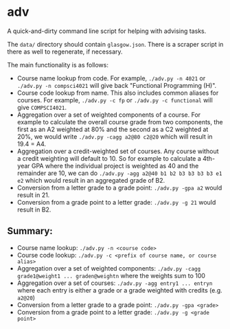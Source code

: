 # adv

A quick-and-dirty command line script for helping with advising tasks.

The `data/` directory should contain `glasgow.json`. There is a scraper script in there as well to regenerate, if necessary.

The main functionality is as follows:

  * Course name lookup from code. For example, `./adv.py -n 4021` or `./adv.py -n compsci4021` will give back "Functional Programming (H)".
  * Course code lookup from name. This also includes common aliases for courses. For example, `./adv.py -c fp` or `./adv.py -c functional` will give `COMPSCI4021`.
  * Aggregation over a set of weighted components of a course. For example to calculate the overall course grade from two components, the first as an A2 weighted at 80% and the second as a C2 weighted at 20%, we would write `./adv.py -cagg a2@80 c2@20` which will result in 19.4 = A4.
  * Aggregation over a credit-weighted set of courses. Any course without a credit weighting will default to 10. So for example to calculate a 4th-year GPA where the individual project is weighted as 40 and the remainder are 10, we can do `./adv.py -agg a2@40 b1 b2 b3 b3 b3 b3 e1 e2` which would result in an aggregated grade of B2.
  * Conversion from a letter grade to a grade point: `./adv.py -gpa a2` would result in 21.
  * Conversion from a grade point to a letter grade: `./adv.py -g 21` would result in B2.

## Summary:
  * Course name lookup: `./adv.py -n <course code>`
  * Course code lookup: `./adv.py -c <prefix of course name, or course alias>`
  * Aggregation over a set of weighted components: `./adv.py -cagg grade1@weight1 ... graden@weightn` where the weights sum to 100
  * Aggregation over a set of courses: `./adv.py -agg entry1 ... entryn` where each entry is either a grade or a grade weighted with credits (e.g. `a2@20`)
  * Conversion from a letter grade to a grade point: `./adv.py -gpa <grade>`
  * Conversion from a grade point to a letter grade: `./adv.py -g <grade point>`
